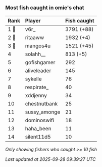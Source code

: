 ### Most fish caught in omie's chat

| Rank  | Player       | Fish caught |
|:------|:-------------|:------------|
| 1 🥇  | v6r_         | 3791 (+88)  |
| 2 🥈  | ritaaww      | 1932 (+4)   |
| 3 🥉  | mangos4u     | 1521 (+45)  |
| 4     | solahh__     | 813 (+5)    |
| 5     | gofishgamer  | 292         |
| 6     | aliveleader  | 145         |
| 7     | sykelle      | 76          |
| 8     | respirate_   | 40          |
| 9     | xddjenny     | 34          |
| 10    | chestnutbank | 25          |
| 11    | sussy_amonge | 21          |
| 12    | dominoswifi  | 18          |
| 13    | haha_been    | 11          |
| 14    | silent11d5   | 10          |

_Only showing fishers who caught >= 10 fish_

_Last updated at 2025-09-28 09:39:27 UTC_
